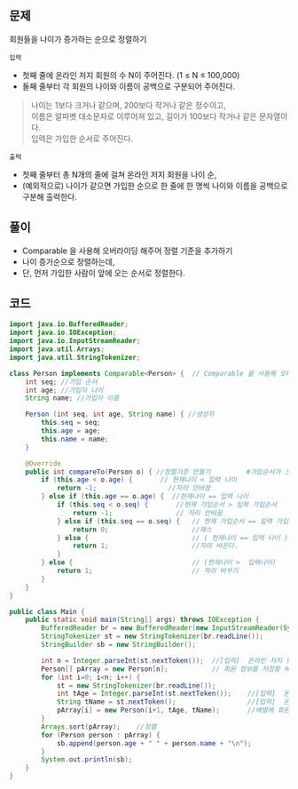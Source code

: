 ## 문제
 회원들을 나이가 증가하는 순으로 정렬하기 <br> 

`입력` <br>
+ 첫째 줄에 온라인 저지 회원의 수 N이 주어진다. (1 ≤ N ≤ 100,000)
+ 둘째 줄부터 각 회원의 나이와 이름이 공백으로 구분되어 주어진다. 

> 나이는 1보다 크거나 같으며, 200보다 작거나 같은 정수이고, <br> 이름은 알파벳 대소문자로 이루어져 있고, 길이가 100보다 작거나 같은 문자열이다.  <br> 입력은 가입한 순서로 주어진다.

`출력` <br>
+ 첫째 줄부터 총 N개의 줄에 걸쳐 온라인 저지 회원을 나이 순, 
+ (예외적으로) 나이가 같으면 가입한 순으로 한 줄에 한 명씩 나이와 이름을 공백으로 구분해 출력한다.

## 풀이
+ Comparable 을 사용해 오버라이딩 해주어 정렬 기준을 추가하기
+ 나이 증가순으로 정렬하는데,
+ 단, 먼저 가입한 사람이 앞에 오는 순서로 정렬한다.

## 코드
```java
import java.io.BufferedReader;
import java.io.IOException;
import java.io.InputStreamReader;
import java.util.Arrays;
import java.util.StringTokenizer;

class Person implements Comparable<Person> {  // Comparable 을 사용해 오버라이딩 해주어 정렬 기준을 추가해보자.
    int seq; //가입 순서
    int age; //가입자 나이
    String name; //가입자 이름

    Person (int seq, int age, String name) { //생성자
        this.seq = seq;
        this.age = age;
        this.name = name;
    }

    @Override
    public int compareTo(Person o) { //정렬기준 만들기         #가입순서가 크다 == 늦게 가입한 번호 (이렇게 판단하기로)
        if (this.age < o.age) {       // 현재나이 < 입력 나이
            return -1;                  //자리 안바꿈
        } else if (this.age == o.age) {  //현재나이 == 입력 나이
            if (this.seq < o.seq) {       //현재 가입순서 > 입력 가입순서  
                return -1;                // 자리 안바꿈
            } else if (this.seq == o.seq) {   // 현재 가입순서 == 입력 가입순서 (동시에 현재나이 == 입력 나이)
                return 0;                     //패스
            } else {                          // ( 현재나이 == 입력 나이 ) 동시에 (현재 가입순서 > 입력 가입순서) 
                return 1;                     //자리 바꾼다.
            }
        } else {                              // (현재나이 >  입력나이)
            return 1;                         // 자리 바꾸기
        }
    }
}

public class Main {
    public static void main(String[] args) throws IOException {
        BufferedReader br = new BufferedReader(new InputStreamReader(System.in));
        StringTokenizer st = new StringTokenizer(br.readLine());
        StringBuilder sb = new StringBuilder();

        int n = Integer.parseInt(st.nextToken());  //[입력]  온라인 저지 회원의 수
        Person[] pArray = new Person[n];           // 회원 정보를 저장할 배열을 생성
        for (int i=0; i<n; i++) {
            st = new StringTokenizer(br.readLine());        
            int tAge = Integer.parseInt(st.nextToken());    //[입력]  온라인 저지 회원의 나이
            String tName = st.nextToken();                  //[입력]  온라인 저지 회원의 이름
            pArray[i] = new Person(i+1, tAge, tName);       //배열에 회원 정보를 담는다.
        }
        Arrays.sort(pArray);    //정렬
        for (Person person : pArray) {
            sb.append(person.age + " " + person.name + "\n"); 
        }
        System.out.println(sb);
    }
}
```
